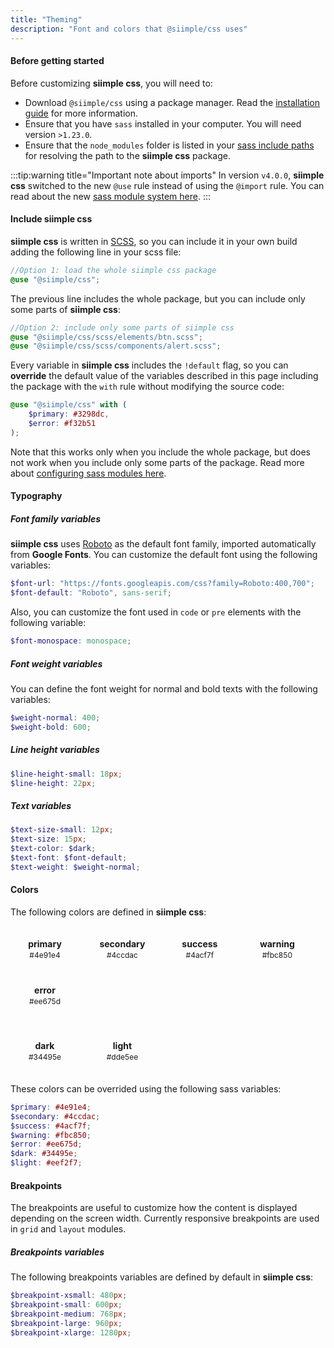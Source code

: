 ```yaml
---
title: "Theming"
description: "Font and colors that @siimple/css uses"
---
```


#### Before getting started

Before customizing **siimple css**, you will need to:

- Download `@siimple/css` using a package manager. Read the [installation guide](/css/getting-started/installation.html) for more information.
- Ensure that you have `sass` installed in your computer. You will need version `>1.23.0`. 
- Ensure that the `node_modules` folder is listed in your [sass include paths](https://sass-lang.com/documentation/cli/dart-sass#load-path) for resolving the path to the **siimple css** package.

:::tip:warning title="Important note about imports"
In version `v4.0.0`, **siimple css** switched to the new `@use` rule instead of using the `@import` rule. You can read about the new [sass module system here](https://sass-lang.com/blog/the-module-system-is-launched).
:::

#### Include siimple css

**siimple css** is written in [SCSS](https://sass-lang.com), so you can include it in your own build adding the following line in your scss file:

```scss
//Option 1: load the whole siimple css package
@use "@siimple/css";
```

The previous line includes the whole package, but you can include only some parts of **siimple css**:

```scss
//Option 2: include only some parts of siimple css
@use "@siimple/css/scss/elements/btn.scss";
@use "@siimple/css/scss/components/alert.scss";
```

Every variable in **siimple css** includes the `!default` flag, so you can **override** the default value of the variables described in this page including the package with the `with` rule without modifying the source code:

```scss
@use "@siimple/css" with (
    $primary: #3298dc,
    $error: #f32b51
);
```

Note that this works only when you include the whole package, but does not work when you include only some parts of the package. Read more about [configuring sass modules here](https://sass-lang.com/documentation/at-rules/use#configuring-modules).


#### Typography

##### Font family variables

**siimple css** uses [Roboto](https://fonts.google.com/specimen/Roboto) as the default font family, imported automatically from **Google Fonts**. You can customize the default font using the following variables: 

```scss
$font-url: "https://fonts.googleapis.com/css?family=Roboto:400,700";
$font-default: "Roboto", sans-serif;
```

Also, you can customize the font used in `code` or `pre` elements with the following variable:

```scss
$font-monospace: monospace;
```

##### Font weight variables 

You can define the font weight for normal and bold texts with the following variables:

```scss
$weight-normal: 400;
$weight-bold: 600;
```

##### Line height variables

```scss
$line-height-small: 18px;
$line-height: 22px;
```

##### Text variables

```scss
$text-size-small: 12px;
$text-size: 15px;
$text-color: $dark;
$text-font: $font-default;
$text-weight: $weight-normal;
```


#### Colors

The following colors are defined in **siimple css**:
 
<style>
.colors {
    display: inline-block;
    width: 80px;
    border-radius: 5px;
    padding: 15px;
    margin: 5px;
}
.colors-title {
    font-size: 14px;
    font-weight: bold;
    text-align: center;
    margin-bottom: 2px;
}
.colors-hex {
    font-size: 12px;
    text-align: center;
}
.colors-container {
    margin-bottom: 15px;
    margin-left: -5px;
    margin-right: -5px;
}
</style>
<div class="colors-container">
    <div class="colors siimple--color-white siimple--bg-primary">
        <div class="colors-title">primary</div>
        <div class="colors-hex">#4e91e4</div>
    </div>
    <div class="colors siimple--color-white siimple--bg-secondary">
        <div class="colors-title">secondary</div>
        <div class="colors-hex">#4ccdac</div>
    </div>
    <div class="colors siimple--color-white siimple--bg-success">
        <div class="colors-title">success</div>
        <div class="colors-hex">#4acf7f</div>
    </div>
    <div class="colors siimple--color-white siimple--bg-warning">
        <div class="colors-title">warning</div>
        <div class="colors-hex">#fbc850</div>
    </div>
    <div class="colors siimple--color-white siimple--bg-error">
        <div class="colors-title">error</div>
        <div class="colors-hex">#ee675d</div>
    </div>
</div>
<div class="colors-container">
    <div class="colors siimple--color-white siimple--bg-dark">
        <div class="colors-title">dark</div>
        <div class="colors-hex">#34495e</div>
    </div>
    <div class="colors siimple--color-dark siimple--bg-light">
        <div class="colors-title">light</div>
        <div class="colors-hex">#dde5ee</div>
    </div>
</div>

These colors can be overrided using the following sass variables:

```scss
$primary: #4e91e4;
$secondary: #4ccdac;
$success: #4acf7f;
$warning: #fbc850;
$error: #ee675d;
$dark: #34495e;
$light: #eef2f7;
```

#### Breakpoints

The breakpoints are useful to customize how the content is displayed depending on the screen width. Currently responsive breakpoints are used in `grid` and `layout` modules.

##### Breakpoints variables

The following breakpoints variables are defined by default in **siimple css**:

```scss
$breakpoint-xsmall: 480px;
$breakpoint-small: 600px;
$breakpoint-medium: 768px;
$breakpoint-large: 960px;
$breakpoint-xlarge: 1280px;
```



